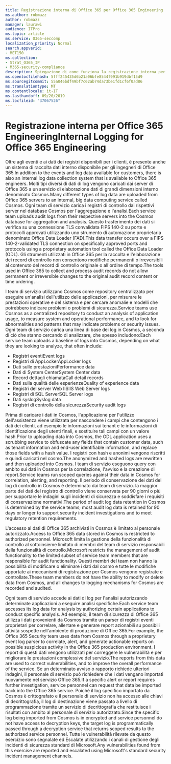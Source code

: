 ```yaml
---
title: Registrazione interna di Office 365 per Office 365 Engineering
ms.author: robmazz
author: robmazz
manager: laurawi
audience: ITPro
ms.topic: article
ms.service: O365-seccomp
localization_priority: Normal
search.appverid:
- MET150
ms.collection:
- Strat_O365_IP
- M365-security-compliance
description: Spiegazione di come funziona la registrazione interna per i team di ingegneri di Office 365.
ms.openlocfilehash: 5fff245435d6b21a06bfe8544f991b919dbf15d9
ms.sourcegitcommit: 55a046bdf49bf7c62ab74da73be1fd1cf6f0ad86
ms.translationtype: MT
ms.contentlocale: it-IT
ms.lasthandoff: 09/20/2019
ms.locfileid: "37067526"
---
```

# <a name="internal-logging-for-office-365-engineering"></a><span data-ttu-id="7272f-103">Registrazione interna per Office 365 Engineering</span><span class="sxs-lookup"><span data-stu-id="7272f-103">Internal Logging for Office 365 Engineering</span></span>
<span data-ttu-id="7272f-104">Oltre agli eventi e ai dati dei registri disponibili per i clienti, è presente anche un sistema di raccolta dati interno disponibile per gli ingegneri di Office 365.</span><span class="sxs-lookup"><span data-stu-id="7272f-104">In addition to the events and log data available for customers, there is also an internal log data collection system that is available to Office 365 engineers.</span></span> <span data-ttu-id="7272f-105">Molti tipi diversi di dati di log vengono caricati dai server di Office 365 a un servizio di elaborazione dati di grandi dimensioni interno denominato Cosmos.</span><span class="sxs-lookup"><span data-stu-id="7272f-105">Many different types of log data are uploaded from Office 365 servers to an internal, big data computing service called Cosmos.</span></span> <span data-ttu-id="7272f-106">Ogni team di servizio carica i registri di controllo dai rispettivi server nel database Cosmos per l'aggregazione e l'analisi.</span><span class="sxs-lookup"><span data-stu-id="7272f-106">Each service team uploads audit logs from their respective servers into the Cosmos database for aggregation and analysis.</span></span> <span data-ttu-id="7272f-107">Questo trasferimento dei dati si verifica su una connessione TLS convalidata FIPS 140-2 su porte e protocolli approvati utilizzando uno strumento di automazione proprietaria denominato Office Data Loader (FAD).</span><span class="sxs-lookup"><span data-stu-id="7272f-107">This data transfer occurs over a FIPS 140-2-validated TLS connection on specifically approved ports and protocols using a proprietary automation tool called the Office Data Loader (ODL).</span></span> <span data-ttu-id="7272f-108">Gli strumenti utilizzati in Office 365 per la raccolta e l'elaborazione dei record di controllo non consentono modifiche permanenti o irreversibili al contenuto del record di controllo originale o all'ordine di tempo.</span><span class="sxs-lookup"><span data-stu-id="7272f-108">The tools used in Office 365 to collect and process audit records do not allow permanent or irreversible changes to the original audit record content or time ordering.</span></span>

<span data-ttu-id="7272f-109">I team di servizio utilizzano Cosmos come repository centralizzato per eseguire un'analisi dell'utilizzo delle applicazioni, per misurare le prestazioni operative e del sistema e per cercare anomalie e modelli che potrebbero indicare problemi o problemi di sicurezza.</span><span class="sxs-lookup"><span data-stu-id="7272f-109">Service teams use Cosmos as a centralized repository to conduct an analysis of application usage, to measure system and operational performance, and to look for abnormalities and patterns that may indicate problems or security issues.</span></span> <span data-ttu-id="7272f-110">Ogni team di servizio carica una linea di base dei log in Cosmos, a seconda di ciò che stanno cercando di analizzare, che spesso includono:</span><span class="sxs-lookup"><span data-stu-id="7272f-110">Each service team uploads a baseline of logs into Cosmos, depending on what they are looking to analyze, that often include:</span></span>
- <span data-ttu-id="7272f-111">Registri eventi</span><span class="sxs-lookup"><span data-stu-id="7272f-111">Event logs</span></span>
- <span data-ttu-id="7272f-112">Registri di AppLocker</span><span class="sxs-lookup"><span data-stu-id="7272f-112">AppLocker logs</span></span>
- <span data-ttu-id="7272f-113">Dati sulle prestazioni</span><span class="sxs-lookup"><span data-stu-id="7272f-113">Performance data</span></span>
- <span data-ttu-id="7272f-114">Dati di System Center</span><span class="sxs-lookup"><span data-stu-id="7272f-114">System Center data</span></span>
- <span data-ttu-id="7272f-115">Record dettagli chiamata</span><span class="sxs-lookup"><span data-stu-id="7272f-115">Call detail records</span></span>
- <span data-ttu-id="7272f-116">Dati sulla qualità delle esperienze</span><span class="sxs-lookup"><span data-stu-id="7272f-116">Quality of experience data</span></span>
- <span data-ttu-id="7272f-117">Registri del server Web IIS</span><span class="sxs-lookup"><span data-stu-id="7272f-117">IIS Web Server logs</span></span>
- <span data-ttu-id="7272f-118">Registri di SQL Server</span><span class="sxs-lookup"><span data-stu-id="7272f-118">SQL Server logs</span></span>
- <span data-ttu-id="7272f-119">Dati syslog</span><span class="sxs-lookup"><span data-stu-id="7272f-119">Syslog data</span></span>
- <span data-ttu-id="7272f-120">Registri di controllo della sicurezza</span><span class="sxs-lookup"><span data-stu-id="7272f-120">Security audit logs</span></span>

<span data-ttu-id="7272f-121">Prima di caricare i dati in Cosmos, l'applicazione per l'utilizzo dell'assistenza viene utilizzata per nascondere i campi che contengono i dati dei clienti, ad esempio le informazioni sui tenant e le informazioni di identificazione degli utenti finali, e sostituire tali campi con un valore hash.</span><span class="sxs-lookup"><span data-stu-id="7272f-121">Prior to uploading data into Cosmos, the ODL application uses a scrubbing service to obfuscate any fields that contain customer data, such as tenant information and end-user identifiable information, and replace those fields with a hash value.</span></span> <span data-ttu-id="7272f-122">I registri con hash e anonimi vengono riscritti e quindi caricati nel cosmo.</span><span class="sxs-lookup"><span data-stu-id="7272f-122">The anonymized and hashed logs are rewritten and then uploaded into Cosmos.</span></span> <span data-ttu-id="7272f-123">I team di servizio eseguono query con ambito sui dati in Cosmos per la correlazione, l'avviso e la creazione di report.</span><span class="sxs-lookup"><span data-stu-id="7272f-123">Service teams run scoped queries against their data in Cosmos for correlation, alerting, and reporting.</span></span> <span data-ttu-id="7272f-124">Il periodo di conservazione dei dati del log di controllo in Cosmos è determinato dai team di servizio. la maggior parte dei dati del registro di controllo viene conservata per 90 giorni o più per supportare le indagini sugli incidenti di sicurezza e soddisfare i requisiti di conservazione normativi.</span><span class="sxs-lookup"><span data-stu-id="7272f-124">The period of audit log data retention in Cosmos is determined by the service teams; most audit log data is retained for 90 days or longer to support security incident investigations and to meet regulatory retention requirements.</span></span>

<span data-ttu-id="7272f-125">L'accesso ai dati di Office 365 archiviati in Cosmos è limitato al personale autorizzato.</span><span class="sxs-lookup"><span data-stu-id="7272f-125">Access to Office 365 data stored in Cosmos is restricted to authorized personnel.</span></span> <span data-ttu-id="7272f-126">Microsoft limita la gestione della funzionalità di controllo al sottoinsieme limitato di membri del team di servizio responsabili della funzionalità di controllo.</span><span class="sxs-lookup"><span data-stu-id="7272f-126">Microsoft restricts the management of audit functionality to the limited subset of service team members that are responsible for audit functionality.</span></span> <span data-ttu-id="7272f-127">Questi membri del team non hanno la possibilità di modificare o eliminare i dati dal cosmo e tutte le modifiche apportate ai meccanismi di registrazione per Cosmos vengono registrate e controllate.</span><span class="sxs-lookup"><span data-stu-id="7272f-127">These team members do not have the ability to modify or delete data from Cosmos, and all changes to logging mechanisms for Cosmos are recorded and audited.</span></span>

<span data-ttu-id="7272f-128">Ogni team di servizio accede ai dati di log per l'analisi autorizzando determinate applicazioni a eseguire analisi specifiche.</span><span class="sxs-lookup"><span data-stu-id="7272f-128">Each service team accesses its log data for analysis by authorizing certain applications to conduct specific analysis.</span></span> <span data-ttu-id="7272f-129">Ad esempio, il team di sicurezza di Office 365 utilizza i dati provenienti da Cosmos tramite un parser di registri eventi proprietari per correlare, allertare e generare report azionabili su possibili attività sospette nell'ambiente di produzione di Office 365.</span><span class="sxs-lookup"><span data-stu-id="7272f-129">For example, the Office 365 Security team uses data from Cosmos through a proprietary event log parser to correlate, alert, and generate actionable reports on possible suspicious activity in the Office 365 production environment.</span></span> <span data-ttu-id="7272f-130">I report di questi dati vengono utilizzati per correggere le vulnerabilità e per migliorare le prestazioni complessive del servizio.</span><span class="sxs-lookup"><span data-stu-id="7272f-130">The reports from this data are used to correct vulnerabilities, and to improve the overall performance of the service.</span></span> <span data-ttu-id="7272f-131">Se un determinato avviso o rapporto richiede ulteriori indagini, il personale di servizio può richiedere che i dati vengano importati nuovamente nel servizio Office 365.</span><span class="sxs-lookup"><span data-stu-id="7272f-131">If a specific alert or report requires further investigation, service personnel can request that data be imported back into the Office 365 service.</span></span> <span data-ttu-id="7272f-132">Poiché il log specifico importato da Cosmos è crittografato e il personale di servizio non ha accesso alle chiavi di decrittografia, il log di destinazione viene passato a livello di programmazione tramite un servizio di decrittografia che restituisce i risultati con ambito al personale di servizio autorizzato.</span><span class="sxs-lookup"><span data-stu-id="7272f-132">Since the specific log being imported from Cosmos is in encrypted and service personnel do not have access to decryption keys, the target log is programmatically passed through a decryption service that returns scoped results to the authorized service personnel.</span></span> <span data-ttu-id="7272f-133">Tutte le vulnerabilità rilevate da questo esercizio sono segnalate ed Escalate utilizzando i canali di gestione degli incidenti di sicurezza standard di Microsoft.</span><span class="sxs-lookup"><span data-stu-id="7272f-133">Any vulnerabilities found from this exercise are reported and escalated using Microsoft's standard security incident management channels.</span></span>
